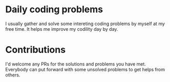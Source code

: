 # Daily coding problems

I usually gather and solve some intereting coding problems by myself at my free time.
It helps me improve my codility day by day.

# Contributions

I'd welcome any PRs for the solutions and problems you have met.
Everybody can put forward with some unsolved problems to get helps from others.
